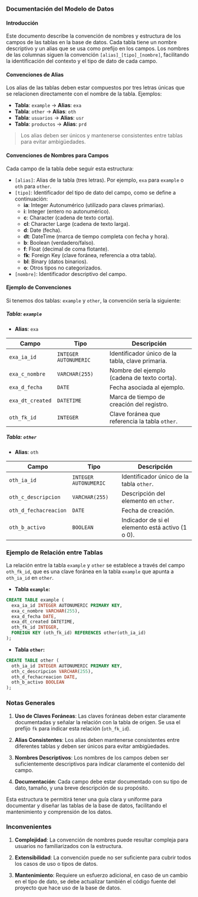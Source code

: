 ### Documentación del Modelo de Datos

#### Introducción
Este documento describe la convención de nombres y estructura de los campos de las tablas en la base de datos. Cada tabla tiene un nombre descriptivo y un alias que se usa como prefijo en los campos. Los nombres de las columnas siguen la convención `[alias]_[tipo]_[nombre]`, facilitando la identificación del contexto y el tipo de dato de cada campo.

#### Convenciones de Alias
Los alias de las tablas deben estar compuestos por tres letras únicas que se relacionen directamente con el nombre de la tabla. Ejemplos:

- **Tabla**: `example` → **Alias**: `exa`
- **Tabla**: `other` → **Alias**: `oth`
- **Tabla**: `usuarios` → **Alias**: `usr`
- **Tabla**: `productos` → **Alias**: `prd`

> Los alias deben ser únicos y mantenerse consistentes entre tablas para evitar ambigüedades.


#### Convenciones de Nombres para Campos

Cada campo de la tabla debe seguir esta estructura:

- `[alias]`: Alias de la tabla (tres letras). Por ejemplo, `exa` para `example` o `oth` para `other`.
- `[tipo]`: Identificador del tipo de dato del campo, como se define a continuación:
  - **ia**: Integer Autonumérico (utilizado para claves primarias).
  - **i**: Integer (entero no autonumérico).
  - **c**: Character (cadena de texto corta).
  - **cl**: Character Large (cadena de texto larga).
  - **d**: Date (fecha).
  - **dt**: DateTime (marca de tiempo completa con fecha y hora).
  - **b**: Boolean (verdadero/falso).
  - **f**: Float (decimal de coma flotante).
  - **fk**: Foreign Key (clave foránea, referencia a otra tabla).
  - **bl**: Binary (datos binarios).
  - **o**: Otros tipos no categorizados.
- `[nombre]`: Identificador descriptivo del campo.

#### Ejemplo de Convenciones

Si tenemos dos tablas: `example` y `other`, la convención sería la siguiente:

##### Tabla: `example`  
- **Alias**: `exa`

| **Campo**       | **Tipo**            | **Descripción**                                      |
|-----------------|---------------------|------------------------------------------------------|
| `exa_ia_id`     | `INTEGER AUTONUMERIC`| Identificador único de la tabla, clave primaria.      |
| `exa_c_nombre`  | `VARCHAR(255)`       | Nombre del ejemplo (cadena de texto corta).           |
| `exa_d_fecha`   | `DATE`               | Fecha asociada al ejemplo.                            |
| `exa_dt_created`| `DATETIME`           | Marca de tiempo de creación del registro.             |
| `oth_fk_id`     | `INTEGER`            | Clave foránea que referencia la tabla `other`.        |

##### Tabla: `other`
- **Alias**: `oth`

| **Campo**       | **Tipo**             | **Descripción**                                     |
|-----------------|----------------------|-----------------------------------------------------|
| `oth_ia_id`     | `INTEGER AUTONUMERIC` | Identificador único de la tabla `other`.             |
| `oth_c_descripcion`| `VARCHAR(255)`      | Descripción del elemento en `other`.                 |
| `oth_d_fechacreacion`| `DATE`            | Fecha de creación.                                   |
| `oth_b_activo`  | `BOOLEAN`             | Indicador de si el elemento está activo (1 o 0).      |


### Ejemplo de Relación entre Tablas
La relación entre la tabla `example` y `other` se establece a través del campo `oth_fk_id`, que es una clave foránea en la tabla `example` que apunta a `oth_ia_id` en `other`.

- **Tabla `example`:**
```sql
CREATE TABLE example (
  exa_ia_id INTEGER AUTONUMERIC PRIMARY KEY,
  exa_c_nombre VARCHAR(255),
  exa_d_fecha DATE,
  exa_dt_created DATETIME,
  oth_fk_id INTEGER,
  FOREIGN KEY (oth_fk_id) REFERENCES other(oth_ia_id)
);
```

- **Tabla `other`:**
```sql
CREATE TABLE other (
  oth_ia_id INTEGER AUTONUMERIC PRIMARY KEY,
  oth_c_descripcion VARCHAR(255),
  oth_d_fechacreacion DATE,
  oth_b_activo BOOLEAN
);
```

### Notas Generales

1. **Uso de Claves Foráneas**: Las claves foráneas deben estar claramente documentadas y señalar la relación con la tabla de origen. Se usa el prefijo `fk` para indicar esta relación (`oth_fk_id`).

2. **Alias Consistentes**: Los alias deben mantenerse consistentes entre diferentes tablas y deben ser únicos para evitar ambigüedades.

3. **Nombres Descriptivos**: Los nombres de los campos deben ser suficientemente descriptivos para indicar claramente el contenido del campo.

4. **Documentación**: Cada campo debe estar documentado con su tipo de dato, tamaño, y una breve descripción de su propósito.

Esta estructura te permitirá tener una guía clara y uniforme para documentar y diseñar las tablas de la base de datos, facilitando el mantenimiento y comprensión de los datos.

### Inconvenientes

1. **Complejidad**: La convención de nombres puede resultar compleja para usuarios no familiarizados con la estructura.
   
2. **Extensibilidad**: La convención puede no ser suficiente para cubrir todos los casos de uso o tipos de datos.
   
3. **Mantenimiento**: Requiere un esfuerzo adicional, en caso de un cambio en el tipo de dato, se debe actualizar también el código fuente del proyecto que hace uso de la base de datos.

